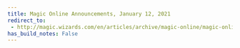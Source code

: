 ```yaml
---
title: Magic Online Announcements, January 12, 2021
redirect_to:
 - http://magic.wizards.com/en/articles/archive/magic-online/magic-online-announcements-january-12-2021
has_build_notes: False
---
```

